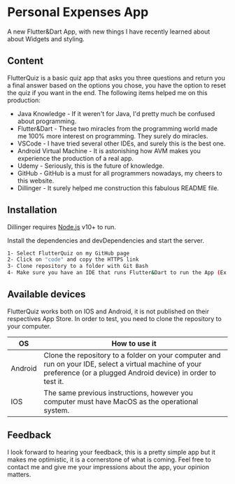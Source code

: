 # Personal Expenses App

A new Flutter&Dart App, with new things I have recently learned about 
about Widgets and styling.


## Content

FlutterQuiz is a basic quiz app that asks you three questions and return you a final answer based on the options you chose, you have the option to reset the quiz if you want in the end. The following items helped me on this production:

- Java Knowledge - If it weren't for Java, I'd pretty much be confused about programming.
- Flutter&Dart - These two miracles from the programming world made me 100% more interest on programming. They surely do miracles.
- VSCode - I have tried several other IDEs, and surely this is the best one.
- Android Virtual Machine - It is astonishing how AVM makes you experience the production of a real app.
- Udemy - Seriously, this is the future of knowledge.
- GitHub - GitHub is a must for all programmers nowadays, my cheers to this website.
- Dillinger - It surely helped me construction this fabulous README file.

## Installation

Dillinger requires [Node.js](https://nodejs.org/) v10+ to run.

Install the dependencies and devDependencies and start the server.

```sh
1- Select FlutterQuiz on my GitHub page
2- Click on "code" and copy the HTTPS link
3- Clone repository to a folder with Git Bash
4- Make sure you have an IDE that runs Flutter&Dart to run the App (Ex.: VSCode)
```


## Available devices

FlutterQuiz works both on IOS and Android, it is not published on their respectives App Store.
In order to test, you need to clone the repository to your computer.

| OS | How to use it |
| ------ | ------ |
| Android | Clone the repository to a folder on your computer and run on your IDE, select a virtual machine of your preference (or a plugged Android device) in order to test it. |
| IOS | The same previous instructions, however you computer must have MacOS as the operational system.  |


## Feedback
I look forward to hearing your feedback, this is a pretty simple app but it makes me optimistic, it is a cornerstone of what is coming.
Feel free to contact me and give me your impressions about the app, your opinion matters.



